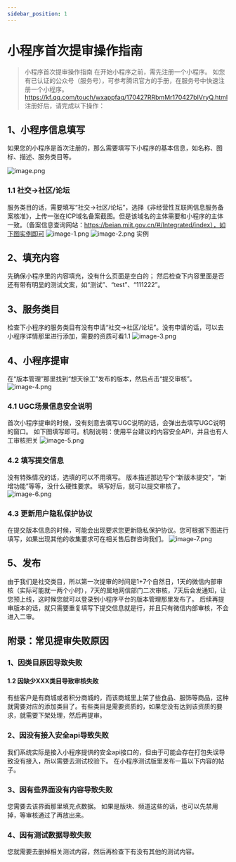 ```yaml
---
sidebar_position: 1
---
```


# 小程序首次提审操作指南

> 小程序首次提审操作指南
在开始小程序之前，需先注册一个小程序。
如您有已认证的公众号（服务号），可参考腾讯官方的手册，在服务号中快速注册一个小程序。https://kf.qq.com/touch/wxappfaq/170427RRbmMr170427bIVryQ.html
注册好后，请完成以下操作：

## 1、小程序信息填写

 如果您的小程序是首次注册的，那么需要填写下小程序的基本信息，如名称、图标、描述、服务类目等。

![image.png](/img/icecms/202301/1736bd28c35912c8.png "image.png")

### 1.1 社交->社区/论坛

 服务类目的话，需要填写“社交->社区/论坛”，选择《非经营性互联网信息服务备案核准》，上传一张在ICP域名备案截图。但是该域名的主体需要和小程序的主体一致。（备案信息查询网站：https://beian.miit.gov.cn/#/Integrated/index），如下图实例即可
![image-1.png](/img/icecms/202301/1736bd2d483408fc.png "image-1.png")
![image-2.png](/img/icecms/202301/1736bd317feb1d27.png "image-2.png")
实例
## 2、填充内容

先确保小程序里的内容填充，没有什么页面是空白的；
然后检查下内容里面是否还有带有明显的测试文案，如“测试”、“test”、“111222”。

## 3、服务类目

 检查下小程序的服务类目有没有申请“社交->社区/论坛”。没有申请的话，可以去小程序详情那里进行添加，需要的资质可看1.1
![image-3.png](/img/icecms/202301/1736bd3740e19257.png "image-3.png")

## 4、小程序提审

 在“版本管理”那里找到“想天徐工”发布的版本，然后点击“提交审核”。
![image-4.png](/img/icecms/202301/1736bd3c9b221d12.png "image-4.png")
### 4.1 UGC场景信息安全说明

首次小程序提审的时候，没有刻意去填写UGC说明的话，会弹出去填写UGC说明的窗口。
如下图填写即可。机制说明：使用平台建议的内容安全API，并且也有人工审核把关
![image-5.png](/img/icecms/202301/1736bd3fa5e923a6.png "image-5.png")
### 4.2 填写提交信息

没有特殊情况的话，选填的可以不用填写。
版本描述那边写个“新版本提交”，“新增功能”等等，没什么硬性要求。
填写好后，就可以提交审核了。
![image-6.png](/img/icecms/202301/1736bd428578c566.png "image-6.png")
### 4.3 更新用户隐私保护协议
在提交版本信息的时候，可能会出现要求您更新隐私保护协议。您可根据下图进行填写，如果出现其他的收集要求可在相关售后群咨询我们。
![image-7.png](/img/icecms/202301/1736bd4585295cf1.png "image-7.png")

## 5、发布

 由于我们是社交类目，所以第一次提审的时间是1+7个自然日，1天的微信内部审核（实际可能就一两个小时），7天的属地网信部门二次审核，7天后会发通知，让您预上线，这时候您就可以登录到小程序平台的版本管理那里发布了。
 后续再提审版本的话，就只需要重复填写下提交信息就是行，并且只有微信内部审核，不会进入二审。

## 附录：常见提审失败原因
### 1、因类目原因导致失败

#### 1.2 因缺少XXX类目导致审核失败

 有些客户是有商城或者积分商城的，而该商城里上架了些食品、服饰等商品，这种就需要对应的添加类目了。有些类目是需要资质的，如果您没有达到该资质的要求，就需要下架处理，然后再提审。
### 2、因没有接入安全api导致失败

 我们系统实际是接入小程序提供的安全api接口的，但由于可能会存在打包失误导致没有接入，所以需要去测试校验下。
 在小程序测试版里发布一篇以下内容的帖子。

### 3、因有些界面没有内容导致失败

您需要去该界面那里填充点数据。
如果是版块、频道这些的话，也可以先禁用掉，等审核通过了再放出来。

### 4、因有测试数据导致失败
您就需要去删掉相关测试内容，然后再检查下有没有其他的测试内容。